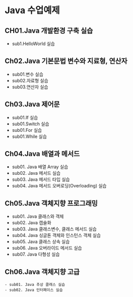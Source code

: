 # Java 수업예제
## CH01.Java 개발환경 구축 실습
   - sub1.HelloWorld 실습
## Ch02.Java 기본문법 변수와 지료형, 연산자
   - sub01.변수 실습
   - sub02.자료형 실습
   - sub03.연산자 실습
   
## Ch03.Java 제어문
   - sub01.If 실습
   - sub01.Switch 실습
   - sub01.For 실습
   - sub01.While 실습
## Ch04.Java 배열과 메서드
   - sub01. Java 배열 Array 실습
   - sub02. Java 메서드 실습
   - sub03. Java 메서드 타입 실습
   - sub04. Java 메서드 오버로딩(Overloading) 실습
   
 ## Ch05.Java 객체지향 프로그래밍
   - sub01. Java 클래스와 객체
   - sub02. Java 캡슐화
   - sub03. Java 클래스변수, 클래스 메서드 실습
   - sub04. Java 싱글톤 객체와 인스턴스 객체 실습
   - sub05. Java 클래스 상속 실습
   - sub06. Java 오버라이드 메서드 실습
   - sub07. Java 다형성 실습
   
## Ch06.Java 객체지향 고급
	- sub01. Java 추상 클래스 실습
	- sub02. Java 인터페이스 실습


